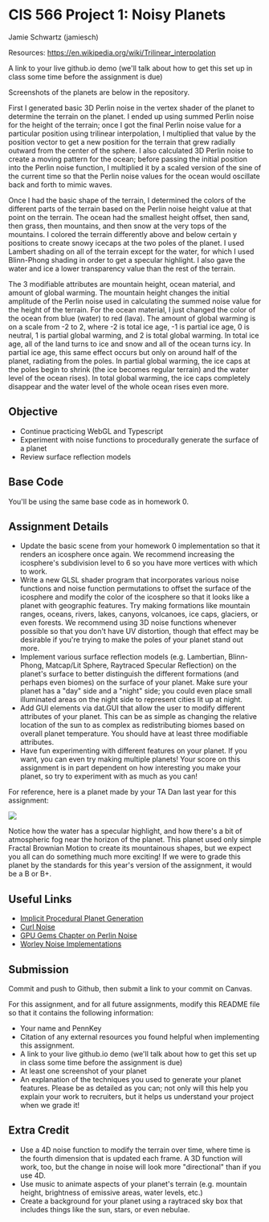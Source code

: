 # CIS 566 Project 1: Noisy Planets

Jamie Schwartz (jamiesch)

Resources:
https://en.wikipedia.org/wiki/Trilinear_interpolation


A link to your live github.io demo (we'll talk about how to get this set up in class some time before the assignment is due)

Screenshots of the planets are below in the repository.


First I generated basic 3D Perlin noise in the vertex shader of the planet to determine the terrain on the planet. I ended up using summed Perlin noise for the height of the terrain; once I got the final Perlin noise value for a particular position using trilinear interpolation, I multiplied that value by the position vector to get a new position for the terrain that grew radially outward from the center of the sphere. I also calculated 3D Perlin noise to create a moving pattern for the ocean; before passing the initial position into the Perlin noise function, I multiplied it by a scaled version of the sine of the current time so that the Perlin noise values for the ocean would oscillate back and forth to mimic waves.

Once I had the basic shape of the terrain, I determined the colors of the different parts of the terrain based on the Perlin noise height value at that point on the terrain. The ocean had the smallest height offset, then sand, then grass, then mountains, and then snow at the very tops of the mountains. I colored the terrain differently above and below certain y positions to create snowy icecaps at the two poles of the planet. I used Lambert shading on all of the terrain except for the water, for which I used Blinn-Phong shading in order to get a specular highlight. I also gave the water and ice a lower transparency value than the rest of the terrain.

The 3 modifiable attributes are mountain height, ocean material, and amount of global warming. The mountain height changes the initial amplitude of the Perlin noise used in calculating the summed noise value for the height of the terrain. For the ocean material, I just changed the color of the ocean from blue (water) to red (lava). The amount of global warming is on a scale from -2 to 2, where -2 is total ice age, -1 is partial ice age, 0 is neutral, 1 is partial global warming, and 2 is total global warming. In total ice age, all of the land turns to ice and snow and all of the ocean turns icy. In partial ice age, this same effect occurs but only on around half of the planet, radiating from the poles. In partial global warming, the ice caps at the poles begin to shrink (the ice becomes regular terrain) and the water level of the ocean rises). In total global warming, the ice caps completely disappear and the water level of the whole ocean rises even more.






## Objective
- Continue practicing WebGL and Typescript
- Experiment with noise functions to procedurally generate the surface of a planet
- Review surface reflection models

## Base Code
You'll be using the same base code as in homework 0.

## Assignment Details
- Update the basic scene from your homework 0 implementation so that it renders
an icosphere once again. We recommend increasing the icosphere's subdivision
level to 6 so you have more vertices with which to work.
- Write a new GLSL shader program that incorporates various noise functions and
noise function permutations to offset the surface of the icosphere and modify
the color of the icosphere so that it looks like a planet with geographic
features. Try making formations like mountain ranges, oceans, rivers, lakes,
canyons, volcanoes, ice caps, glaciers, or even forests. We recommend using
3D noise functions whenever possible so that you don't have UV distortion,
though that effect may be desirable if you're trying to make the poles of your
planet stand out more.
- Implement various surface reflection models (e.g. Lambertian, Blinn-Phong,
Matcap/Lit Sphere, Raytraced Specular Reflection) on the planet's surface to
better distinguish the different formations (and perhaps even biomes) on the
surface of your planet. Make sure your planet has a "day" side and a "night"
side; you could even place small illuminated areas on the night side to
represent cities lit up at night.
- Add GUI elements via dat.GUI that allow the user to modify different
attributes of your planet. This can be as simple as changing the relative
location of the sun to as complex as redistributing biomes based on overall
planet temperature. You should have at least three modifiable attributes.
- Have fun experimenting with different features on your planet. If you want,
you can even try making multiple planets! Your score on this assignment is in
part dependent on how interesting you make your planet, so try to
experiment with as much as you can!

For reference, here is a planet made by your TA Dan last year for this
assignment:

![](danPlanet.png)

Notice how the water has a specular highlight, and how there's a bit of
atmospheric fog near the horizon of the planet. This planet used only simple
Fractal Brownian Motion to create its mountainous shapes, but we expect you all
can do something much more exciting! If we were to grade this planet by the
standards for this year's version of the assignment, it would be a B or B+.

## Useful Links
- [Implicit Procedural Planet Generation](https://static1.squarespace.com/static/58a1bc3c3e00be6bfe6c228c/t/58a4d25146c3c4233fb15cc2/1487196929690/ImplicitProceduralPlanetGeneration-Report.pdf)
- [Curl Noise](https://petewerner.blogspot.com/2015/02/intro-to-curl-noise.html)
- [GPU Gems Chapter on Perlin Noise](http://developer.download.nvidia.com/books/HTML/gpugems/gpugems_ch05.html)
- [Worley Noise Implementations](https://thebookofshaders.com/12/)


## Submission
Commit and push to Github, then submit a link to your commit on Canvas.

For this assignment, and for all future assignments, modify this README file
so that it contains the following information:
- Your name and PennKey
- Citation of any external resources you found helpful when implementing this
assignment.
- A link to your live github.io demo (we'll talk about how to get this set up
in class some time before the assignment is due)
- At least one screenshot of your planet
- An explanation of the techniques you used to generate your planet features.
Please be as detailed as you can; not only will this help you explain your work
to recruiters, but it helps us understand your project when we grade it!

## Extra Credit
- Use a 4D noise function to modify the terrain over time, where time is the
fourth dimension that is updated each frame. A 3D function will work, too, but
the change in noise will look more "directional" than if you use 4D.
- Use music to animate aspects of your planet's terrain (e.g. mountain height,
  brightness of emissive areas, water levels, etc.)
- Create a background for your planet using a raytraced sky box that includes
things like the sun, stars, or even nebulae.
